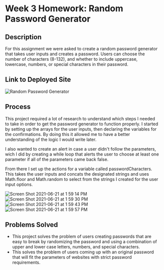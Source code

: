 # Week 3 Homework: Random Password Generator

## Description
For this assignment we were asked to create a random password generator that takes user inputs and creates a password. Users can choose the number of characters (8-132), and whether to include uppercase, lowercase, numbers, or special characters in their password. 

## Link to Deployed Site
![Random Password Generator](https://beardomattix.github.io/homework-week-3/)

## Process
This project required a lot of research to understand which steps I needed to take in order to get the password generator to function properly. I started by setting up the arrays for the user inputs, then declaring the variables for the confirmations. By doing this it allowed me to have a better understanding of the logic I would write later. 

I also wanted to create an alert in case a user didn't follow the parameters, wich I did by creating a while loop that alerts the user to choose at least one parameter if all of the parameters came back false. 

From there I set up the actions for a variable called passwordCharacters. This takes the user inputs and concats the designated strings and uses Math.floor and Math.random to select from the strings I created for the user input options. 

![Screen Shot 2021-06-21 at 1 59 14 PM](https://user-images.githubusercontent.com/82903201/122807690-e6dcee80-d299-11eb-9f24-b0f847213fda.png)
![Screen Shot 2021-06-21 at 1 59 30 PM](https://user-images.githubusercontent.com/82903201/122807694-e6dcee80-d299-11eb-87d4-ad128748e513.png)
![Screen Shot 2021-06-21 at 1 59 43 PM](https://user-images.githubusercontent.com/82903201/122807697-e7758500-d299-11eb-8a50-eca6bb60f685.png)
![Screen Shot 2021-06-21 at 1 59 57 PM](https://user-images.githubusercontent.com/82903201/122807698-e7758500-d299-11eb-8d06-c95f95f5db68.png)

## Problems Solved

* This project solves the problem of users creating passwords that are easy to break by randomizing the password and using a combination of upper and lower case letters, numbers, and special characters.
* This solves the problem of users coming up with an original password that will fit the parameters of websites with strict password requirements. 

